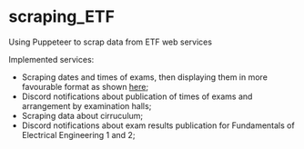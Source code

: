 # scraping_ETF
Using Puppeteer to scrap data from ETF web services

Implemented services:
  * Scraping dates and times of exams, then displaying them in more favourable format as shown [here](https://aleksae.github.io/raspored_ispita/);
  * Discord notifications about publication of times of exams and arrangement by examination halls;
  * Scraping data about cirruculum;
  * Discord notifications about exam results publication for Fundamentals of Electrical Engineering 1 and 2;

